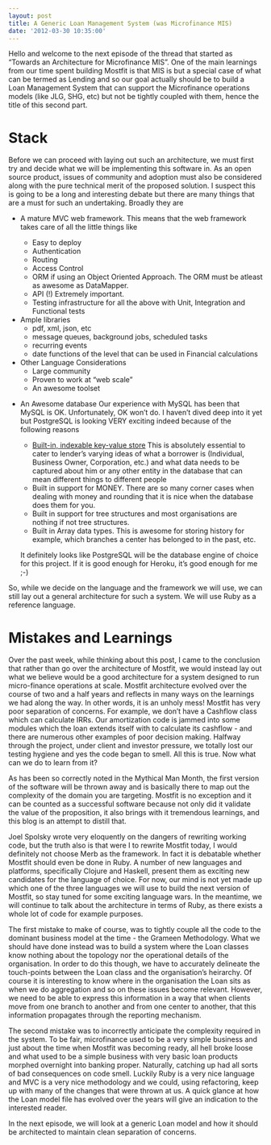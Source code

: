 ```yaml
---
layout: post
title: A Generic Loan Management System (was Microfinance MIS)
date: '2012-03-30 10:35:00'
---
```


<p>Hello and welcome to the next episode of the thread that started as &ldquo;Towards an Architecture for Microfinance MIS&rdquo;. One of the main learnings from our time spent building Mostfit is that MIS is but a special case of what can be termed as Lending and so our goal actually should be to build a Loan Management System that can support the Microfinance operations models (like JLG, SHG, etc) but not be tightly coupled with them, hence the title of this second part.</p>

<h1>Stack</h1>

<p>Before we can proceed with laying out such an architecture, we must first try and decide what we will be implementing this software in. As an open source product, issues of community and adoption must also be considered along with the pure technical merit of the proposed solution. I suspect this is going to be a long and interesting debate but there are many things that are a must for such an undertaking. Broadly they are</p>

<ul><li><p>A mature MVC web framework.
This means that the web framework takes care of all the little things like</p>

<ul><li>Easy to deploy</li>
<li>Authentication</li>
<li>Routing</li>
<li>Access Control</li>
<li>ORM if using an Object Oriented Approach. The ORM must be atleast as awesome as DataMapper.</li>
<li>API (!) Extremely important.</li>
<li>Testing infrastructure for all the above with Unit, Integration and Functional tests</li>
</ul></li>
<li>Ample libraries

<ul><li>pdf, xml, json, etc</li>
<li>message queues, background jobs, scheduled tasks</li>
<li>recurring events</li>
<li>date functions of the level that can be used in Financial calculations</li>
</ul></li>
<li>Other Language Considerations

<ul><li>Large community</li>
<li>Proven to work at &ldquo;web scale&rdquo;</li>
<li>An awesome toolset</li>
</ul></li>
<li><p>An Awesome database
Our experience with MySQL has been that MySQL is OK. Unfortunately, OK won&rsquo;t do. I  haven&rsquo;t dived deep into it yet but PostgreSQL is looking VERY exciting indeed because of the following reasons</p>

<ul><li><a href="https://postgres.heroku.com/blog/past/2012/3/14/introducing_keyvalue_data_storage_in_heroku_postgres/" target="_blank">Built-in, indexable key-value store</a> This is absolutely essential to cater to lender&rsquo;s varying ideas of what a borrower is (Individual, Business Owner, Corporation, etc.) and what data needs to be captured about him or any other entity in the database that can mean different things to different people</li>
<li>Built in support for MONEY. There are so many corner cases when dealing with money and rounding that it is nice when the database does them for you.</li>
<li>Built in support for tree structures and most organisations are nothing if not tree structures.</li>
<li>Built in Array data types. This is awesome for storing history for example, which branches a center has belonged to in the past, etc.</li>
</ul><p>It definitely looks like PostgreSQL will be the database engine of choice for this project. If it is good enough for Heroku, it&rsquo;s good enough for me ;-)</p></li>
</ul><p>So, while we decide on the language and the framework we will use, we can still lay out a general architecture for such a system. We will use Ruby as a reference language.</p>

<h1>Mistakes and Learnings</h1>

<p>Over the past week, while thinking about this post, I came to the conclusion that rather than go over the architecture of Mostfit, we would instead lay out what we believe would be a good architecture for a system designed to run micro-finance operations at scale. Mostfit architecture evolved over the course of two and a half years and reflects in many ways on the learnings we had along the way. In other words, it is an unholy mess! Mostfit has very poor separation of concerns. For example, we don&rsquo;t have a Cashflow class which can calculate IRRs. Our amortization code is jammed into some modules which the loan extends itself with to calculate its cashflow - and there are numerous other examples of poor decision making. Halfway through the project, under client and investor pressure, we totally lost our testing hygiene and yes the code began to smell. All this is true. Now what can we do to learn from it?</p>

<p>As has been so correctly noted in the Mythical Man Month, the first version of the software will be thrown away and is basically there to map out the complexity of the domain you are targeting. Mostfit is no exception and it can be counted as a successful software because not only did it validate the value of the proposition, it also brings with it tremendous learnings, and this blog is an attempt to distill that.</p>

<p>Joel Spolsky wrote very eloquently on the dangers of rewriting working code, but the truth also is that were I to rewrite Mostfit today, I would definitely not choose Merb as the framework. In fact it is debatable whether Mostfit should even be done in Ruby. A number of new languages and platforms, specifically Clojure and Haskell, present them as exciting new candidates for the language of choice. For now, our mind is not yet made up which one of the three languages we will use to build the next version of Mostfit, so stay tuned for some exciting language wars. In the meantime, we will continue to talk about the architecture in terms of Ruby, as there exists a whole lot of code for example purposes.</p>

<p>The first mistake to make of course, was to tightly couple all the code to the dominant business model at the time - the Grameen Methodology. What we should have done instead was to build a system where the Loan classes know nothing about the topology nor the operational details of the organisation. In order to do this though, we have to accurately delineate the touch-points between the Loan class and the organisation&rsquo;s heirarchy. Of course it is interesting to know where in the organisation the Loan sits as when we do aggregation and so on these issues become relevant. However, we need to be able to express this information in a way that when clients move from one branch to another and from one center to another, that this information propagates through the reporting mechanism.</p>

<p>The second mistake was to incorrectly anticipate the complexity required in the system. To be fair, microfinance used to be a very simple business and just about the time when Mostfit was becoming ready, all hell broke loose and what used to be a simple business with very basic loan products morphed overnight into banking proper. Naturally, catching up had all sorts of bad consequences on code smell. Luckily Ruby is a very nice language and MVC is a very nice methodology and we could, using refactoring, keep up with many of the changes that were thrown at us. A quick glance at how the Loan model file has evolved over the years will give an indication to the interested reader.</p>

<p>In the next episode, we will look at a generic Loan model and how it should be architected to maintain clean separation of concerns.</p>